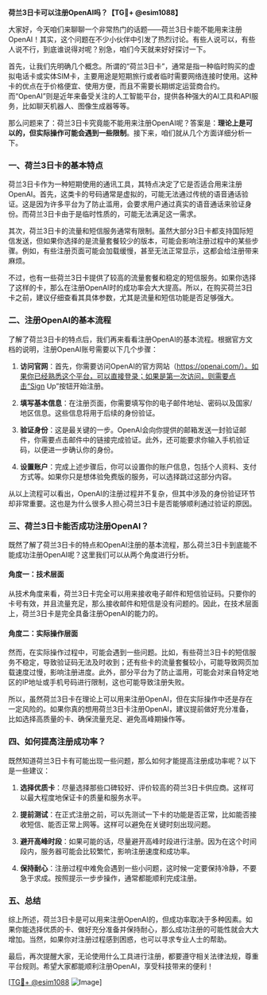 **荷兰3日卡可以注册OpenAI吗？【TG💪+ @esim1088】**

大家好，今天咱们来聊聊一个非常热门的话题——荷兰3日卡能不能用来注册OpenAI！其实，这个问题在不少小伙伴中引发了热烈讨论。有些人说可以，有些人说不行，到底谁说得对呢？别急，咱们今天就来好好探讨一下。

首先，让我们先明确几个概念。所谓的“荷兰3日卡”，通常是指一种临时购买的虚拟电话卡或实体SIM卡，主要用途是短期旅行或者临时需要网络连接时使用。这种卡的优点在于价格便宜、使用方便，而且不需要长期绑定运营商合约。而“OpenAI”则是近年来备受关注的人工智能平台，提供各种强大的AI工具和API服务，比如聊天机器人、图像生成器等等。

那么问题来了：荷兰3日卡究竟能不能用来注册OpenAI呢？答案是：**理论上是可以的，但实际操作可能会遇到一些限制**。接下来，咱们就从几个方面详细分析一下。

### 一、荷兰3日卡的基本特点

荷兰3日卡作为一种短期使用的通讯工具，其特点决定了它是否适合用来注册OpenAI。首先，这类卡的号码通常是虚拟的，可能无法通过传统的语音通话验证。这是因为许多平台为了防止滥用，会要求用户通过真实的语音通话来验证身份。而荷兰3日卡由于是临时性质的，可能无法满足这一需求。

其次，荷兰3日卡的流量和短信服务通常有限制。虽然大部分3日卡都支持国际短信发送，但如果你选择的是流量套餐较少的版本，可能会影响注册过程中的某些步骤。例如，有些注册页面可能会加载缓慢，甚至无法正常显示，这都会给注册带来麻烦。

不过，也有一些荷兰3日卡提供了较高的流量套餐和稳定的短信服务。如果你选择了这样的卡，那么在注册OpenAI时的成功率会大大提高。所以，在购买荷兰3日卡之前，建议仔细查看其具体参数，尤其是流量和短信功能是否足够强大。

### 二、注册OpenAI的基本流程

了解了荷兰3日卡的特点后，我们再来看看注册OpenAI的基本流程。根据官方文档的说明，注册OpenAI账号需要以下几个步骤：

1. **访问官网**：首先，你需要访问OpenAI的官方网站（https://openai.com/）。如果你已经熟悉这个平台，可以直接登录；如果是第一次访问，则需要点击“Sign Up”按钮开始注册。

2. **填写基本信息**：在注册页面，你需要填写你的电子邮件地址、密码以及国家/地区信息。这些信息将用于后续的身份验证。

3. **验证身份**：这是最关键的一步。OpenAI会向你提供的邮箱发送一封验证邮件，你需要点击邮件中的链接完成验证。此外，还可能要求你输入手机验证码，以便进一步确认你的身份。

4. **设置账户**：完成上述步骤后，你可以设置你的账户信息，包括个人资料、支付方式等。如果你只是想体验免费版的服务，可以选择跳过这部分内容。

从以上流程可以看出，OpenAI的注册过程并不复杂，但其中涉及的身份验证环节却非常重要。这也是为什么很多人担心荷兰3日卡是否能够顺利通过验证的原因。

### 三、荷兰3日卡能否成功注册OpenAI？

既然了解了荷兰3日卡的特点和OpenAI注册的基本流程，那么荷兰3日卡到底能不能成功注册OpenAI呢？这里我们可以从两个角度进行分析。

#### 角度一：技术层面

从技术角度来看，荷兰3日卡完全可以用来接收电子邮件和短信验证码。只要你的卡号有效，并且流量充足，那么接收邮件和短信是没有问题的。因此，在技术层面上，荷兰3日卡是完全具备注册OpenAI的能力的。

#### 角度二：实际操作层面

然而，在实际操作过程中，可能会遇到一些问题。比如，有些荷兰3日卡的短信服务不稳定，导致验证码无法及时收到；还有些卡的流量套餐较小，可能导致网页加载速度过慢，影响注册进度。此外，部分平台为了防止滥用，可能会对来自特定地区的IP地址或手机号码进行限制，这也可能导致注册失败。

所以，虽然荷兰3日卡在理论上可以用来注册OpenAI，但在实际操作中还是存在一定风险的。如果你真的想用荷兰3日卡注册OpenAI，建议提前做好充分准备，比如选择高质量的卡、确保流量充足、避免高峰期操作等。

### 四、如何提高注册成功率？

既然知道荷兰3日卡有可能出现一些问题，那么如何才能提高注册成功率呢？以下是一些建议：

1. **选择优质卡**：尽量选择那些口碑较好、评价较高的荷兰3日卡供应商。这样可以最大程度地保证卡的质量和服务水平。

2. **提前测试**：在正式注册之前，可以先测试一下卡的功能是否正常，比如能否接收短信、能否正常上网等。这样可以避免在关键时刻出现问题。

3. **避开高峰时段**：如果可能的话，尽量避开高峰时段进行注册。因为在这个时间段内，服务器可能会比较繁忙，影响注册速度和成功率。

4. **保持耐心**：注册过程中难免会遇到一些小问题，这时候一定要保持冷静，不要急于求成。按照提示一步步操作，通常都能顺利完成注册。

### 五、总结

综上所述，荷兰3日卡是可以用来注册OpenAI的，但成功率取决于多种因素。如果你能选择优质的卡、做好充分准备并保持耐心，那么成功注册的可能性就会大大增加。当然，如果你对注册过程感到困惑，也可以寻求专业人士的帮助。

最后，再次提醒大家，无论使用什么工具进行注册，都要遵守相关法律法规，尊重平台规则。希望大家都能顺利注册OpenAI，享受科技带来的便利！

[[TG💪+ @esim1088](https://t.me/s/esim1088) ![Image](https://i.postimg.cc/4NQfJmqS/Snipaste-2025-05-13-00-14-12.png)]